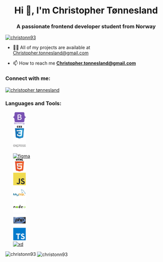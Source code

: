 <h1 align="center">Hi 👋, I'm Christopher Tønnesland</h1>
<h3 align="center">A passionate frontend developer student from Norway</h3>

<p align="left"> <a href="https://github.com/ryo-ma/github-profile-trophy"><img src="https://github-profile-trophy.vercel.app/?username=christonn93" alt="christonn93" /></a> </p>

- 👨‍💻 All of my projects are available at [Christopher.tonnesland@gmail.com](Christopher.tonnesland@gmail.com)

- 📫 How to reach me **Christopher.tonnesland@gmail.com**

<h3 align="left">Connect with me:</h3>
<p align="left">
<a href="https://linkedin.com/in/christopher tønnesland" target="blank"><img align="center" src="https://raw.githubusercontent.com/rahuldkjain/github-profile-readme-generator/master/src/images/icons/Social/linked-in-alt.svg" alt="christopher tønnesland" height="30" width="40" /></a>
</p>

<h3 align="left">Languages and Tools:</h3>
 <ul style="display: flex; flex-direction: column; list-style: none;">
  <li>
  <a href="https://getbootstrap.com" target="_blank" rel="noreferrer">
   <img src="https://raw.githubusercontent.com/devicons/devicon/master/icons/bootstrap/bootstrap-plain-wordmark.svg" alt="bootstrap" width="40" height="40"/>
   </a>
  </li>
   <li>
   <a href="https://www.w3schools.com/css/" target="_blank" rel="noreferrer">
    <img src="https://raw.githubusercontent.com/devicons/devicon/master/icons/css3/css3-original-wordmark.svg" alt="css3" width="40" height="40"/>
  </a>
    </li>
   <li>
   <a href="https://expressjs.com" target="_blank" rel="noreferrer">
    <img src="https://raw.githubusercontent.com/devicons/devicon/master/icons/express/express-original-wordmark.svg" alt="express" width="40" height="40"/>
   </a>
   </li>
  <li>
  <a href="https://www.figma.com/" target="_blank" rel="noreferrer">
  <img src="https://www.vectorlogo.zone/logos/figma/figma-icon.svg" alt="figma" width="40" height="40"/>
  </a>  
  </li>
   <li>
   <a href="https://www.w3.org/html/" target="_blank" rel="noreferrer">
   <img src="https://raw.githubusercontent.com/devicons/devicon/master/icons/html5/html5-original-wordmark.svg" alt="html5" width="40" height="40"/>
   </a>
   </li>
   <li>
   <a href="https://developer.mozilla.org/en-US/docs/Web/JavaScript" target="_blank" rel="noreferrer">
   <img src="https://raw.githubusercontent.com/devicons/devicon/master/icons/javascript/javascript-original.svg" alt="javascript" width="40" height="40"/>
   </a>
   </li>
  <li>
  <a href="https://www.mysql.com/" target="_blank" rel="noreferrer">
  <img src="https://raw.githubusercontent.com/devicons/devicon/master/icons/mysql/mysql-original-wordmark.svg" alt="mysql" width="40" height="40"/>
  </a>
  </li>
  <li>
  <a href="https://nodejs.org" target="_blank" rel="noreferrer">
  <img src="https://raw.githubusercontent.com/devicons/devicon/master/icons/nodejs/nodejs-original-wordmark.svg" alt="nodejs" width="40" height="40"/> </a>
  </li>
  <li>
  <a href="https://www.php.net" target="_blank" rel="noreferrer">
  <img src="https://raw.githubusercontent.com/devicons/devicon/master/icons/php/php-original.svg" alt="php" width="40" height="40"/>
  </a>
  </li>
   <li>
   <a href="https://www.typescriptlang.org/" target="_blank" rel="noreferrer">
   <img src="https://raw.githubusercontent.com/devicons/devicon/master/icons/typescript/typescript-original.svg" alt="typescript" width="40" height="40"/>
   </a>
   </li>
  <li>
  <a href="https://www.adobe.com/products/xd.html" target="_blank" rel="noreferrer">
  <img src="https://cdn.worldvectorlogo.com/logos/adobe-xd.svg" alt="xd" width="40" height="40"/>
  </a>
  </li>
  </ul>

<p><img align="left" src="https://github-readme-stats.vercel.app/api/top-langs?username=christonn93&show_icons=true&locale=en&layout=compact" alt="christonn93" /></p>

<p>&nbsp;<img align="center" src="https://github-readme-stats.vercel.app/api?username=christonn93&show_icons=true&locale=en" alt="christonn93" /></p>
